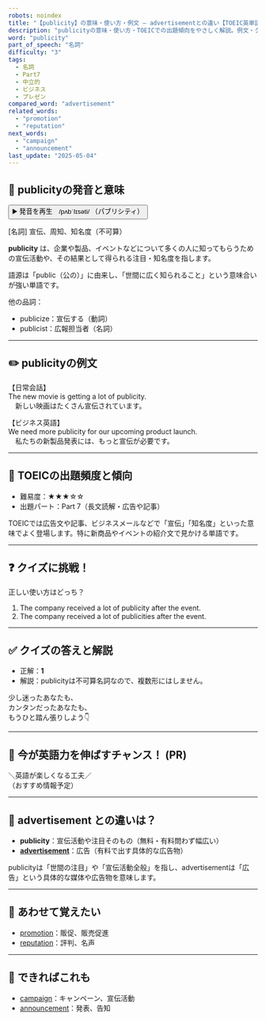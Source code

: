 ```yaml
---
robots: noindex
title: "【publicity】の意味・使い方・例文 ― advertisementとの違い【TOEIC英単語】"
description: "publicityの意味・使い方・TOEICでの出題傾向をやさしく解説。例文・クイズ付きでadvertisementとの違いもわかりやすく学べます。"
word: "publicity"
part_of_speech: "名詞"
difficulty: "3"
tags:
  - 名詞
  - Part7
  - 中立的
  - ビジネス
  - プレゼン
compared_word: "advertisement"
related_words:
  - "promotion"
  - "reputation"
next_words:
  - "campaign"
  - "announcement"
last_update: "2025-05-04"
---
```


## 🔰 publicityの発音と意味

<button class="play-audio" onclick="playTTS('publicity')">
  <span class="play-audio-main">
    ▶️ 発音を再生　/pʌbˈlɪsəti/
  </span>
  <span class="play-audio-sub">
    （パブリシティ）
  </span>
</button>

[名詞] 宣伝、周知、知名度（不可算）

**publicity** は、企業や製品、イベントなどについて多くの人に知ってもらうための宣伝活動や、その結果として得られる注目・知名度を指します。

語源は「public（公の）」に由来し、「世間に広く知られること」という意味合いが強い単語です。

他の品詞：  
- publicize：宣伝する（動詞）
- publicist：広報担当者（名詞）

---

## ✏️ publicityの例文

【日常会話】  
The new movie is getting a lot of publicity.  
　新しい映画はたくさん宣伝されています。

【ビジネス英語】  
We need more publicity for our upcoming product launch.  
　私たちの新製品発表には、もっと宣伝が必要です。

---

## 🎯 TOEICの出題頻度と傾向

- 難易度：★★★☆☆
- 出題パート：Part 7（長文読解・広告や記事）

TOEICでは広告文や記事、ビジネスメールなどで「宣伝」「知名度」といった意味でよく登場します。特に新商品やイベントの紹介文で見かける単語です。

---

## ❓ クイズに挑戦！

正しい使い方はどっち？

1. The company received a lot of publicity after the event.  
2. The company received a lot of publicities after the event.

---

## ✅ クイズの答えと解説

- 正解：**1**
- 解説：publicityは不可算名詞なので、複数形にはしません。

少し迷ったあなたも、  
カンタンだったあなたも、  
もうひと踏ん張りしよう👇️

---

## 🚀 今が英語力を伸ばすチャンス！ (PR)

<div class="info-center">
＼英語が楽しくなる工夫／<br>  
（おすすめ情報予定）
</div>

---

## 🤔  advertisement との違いは？

- **publicity**：宣伝活動や注目そのもの（無料・有料問わず幅広い）
- **[advertisement](/word/advertisement/)**：広告（有料で出す具体的な広告物）

publicityは「世間の注目」や「宣伝活動全般」を指し、advertisementは「広告」という具体的な媒体や広告物を意味します。

---

## 🧩 あわせて覚えたい

- [promotion](/word/promotion/)：販促、販売促進
- [reputation](/word/reputation/)：評判、名声

---

## 📖 できればこれも

- [campaign](/word/campaign/)：キャンペーン、宣伝活動
- [announcement](/word/announcement/)：発表、告知

<!-- cvid: aid04_bid25 -->
